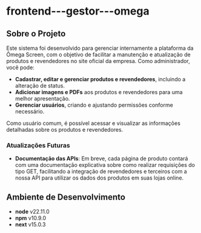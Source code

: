 # frontend---gestor---omega

## Sobre o Projeto

Este sistema foi desenvolvido para gerenciar internamente a plataforma da Ômega Screen, com o objetivo de facilitar a manutenção e atualização de produtos e revendedores no site oficial da empresa. Como administrador, você pode:

- **Cadastrar, editar e gerenciar produtos e revendedores**, incluindo a alteração de status.
- **Adicionar imagens e PDFs** aos produtos e revendedores para uma melhor apresentação.
- **Gerenciar usuários**, criando e ajustando permissões conforme necessário.

Como usuário comum, é possível acessar e visualizar as informações detalhadas sobre os produtos e revendedores.

### Atualizações Futuras

- **Documentação das APIs**: Em breve, cada página de produto contará com uma documentação explicativa sobre como realizar requisições do tipo GET, facilitando a integração de revendedores e terceiros com a nossa API para utilizar os dados dos produtos em suas lojas online.

## Ambiente de Desenvolvimento

- **node** v22.11.0
- **npm** v10.9.0
- **next** v15.0.3
